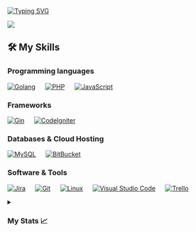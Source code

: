 <a href="https://git.io/typing-svg"><img src="https://readme-typing-svg.demolab.com?font=Ysabeau&pause=1000&color=a42e37&background=FFFFFF00&multiline=true&width=435&lines=Hi%2C+Welcome+to+AniAtWork+!" alt="Typing SVG" /></a>

<p align="left"> <img src="https://komarev.com/ghpvc/?username=AniAtWork&label=Profile%20views&color=red&style=flat-square" /> </p>

## 🛠️ My Skills

### Programming languages

<p align="left"> 
  
  <a href="https://www.golang.org/">
    <img alt="Golang" src="https://img.shields.io/badge/Golang-29BEB0?style=for-the-badge&logo=go&logoColor=white"/></a>
  &emsp;
  <a href=""> <img alt="PHP" src="https://img.shields.io/badge/PHP-777BB4?style=for-the-badge&logo=php&logoColor=white"/></a>
&emsp;
<a href=""><img alt="JavaScript" src="https://img.shields.io/badge/JavaScript-F7DF1E?style=for-the-badge&logo=javascript&logoColor=black"/></a>
  
</p>

### Frameworks
<p align="left"> 
  <a href="https://gin-gonic.com/" target="_blank">
    <img alt="Gin" src="https://img.shields.io/badge/Gin-02569B?style=for-the-badge"></a>
  &emsp;
  <a href="https://codeigniter.com/" target="_blank">
    <img alt="CodeIgniter" src="https://img.shields.io/badge/CodeIgniter-EF4223?style=for-the-badge&logo=codeigniter&logoColor=white"/>
  </a>
</p>

### Databases & Cloud Hosting
<p align="left">
    <a href="https://www.mysql.com/"><img alt="MySQL" src="https://img.shields.io/badge/MySQL-00000F?style=for-the-badge&logo=mysql&logoColor=white"></a>
    &emsp;
    <a href="https://www.bitbucket.com"><img alt="BitBucket" src="https://img.shields.io/badge/Bitbucket-0747a6?style=for-the-badge&logo=bitbucket&logoColor=white"></a>
 </p>

 ### Software & Tools
 
<p>
  
  <a href="#"><img alt="Jira" src="https://img.shields.io/badge/Jira-0052CC?style=for-the-badge&logo=Jira&logoColor=white"></a>
  &emsp;
    <a href="#"><img alt="Git" src="https://img.shields.io/badge/Git-F05032?style=for-the-badge&logo=git&logoColor=white"></a>
  &emsp;
    <a href="#"><img alt="Linux" src="https://img.shields.io/badge/Linux-FCC624?style=for-the-badge&logo=linux&logoColor=black"></a>
  &emsp;
    <a href="#"><img alt="Visual Studio Code" src="https://img.shields.io/badge/Visual_Studio_Code-0078D4?style=for-the-badge&logo=visual%20studio%20code&logoColor=white"></a>
  &emsp;
  <a href="#"><img alt="Trello" src="https://img.shields.io/badge/Trello-0052CC?style=for-the-badge&logo=trello&logoColor=white"></a>
  &emsp;

<details>
  <summary><h3>My Stats 📈</h3></summary>
        <p align="center">
          <a href="https://github.com/AniAtWork/">
          <img width="49.5%" src="https://github-readme-stats.vercel.app/api?username=AniAtWork&show_icons=true&theme=tokyonight&hide_border=true" />
          <img width="49.5%" src="https://github-readme-streak-stats.herokuapp.com/?user=AniAtWork&theme=tokyonight&hide_border=true&mode=weekly" />
          </a>
       </p>
     <br>
     </samp>
  </div>    
</details>
